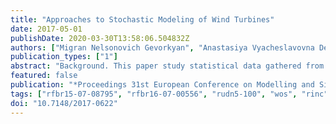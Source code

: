 ```yaml
---
title: "Approaches to Stochastic Modeling of Wind Turbines"
date: 2017-05-01
publishDate: 2020-03-30T13:58:06.504832Z
authors: ["Migran Nelsonovich Gevorkyan", "Anastasiya Vyacheslavovna Demidova", "Ivan Sergeevich Zaryadov", "R.A. Sobolewski", "Anna Vladislavovna Korolkova", "Dmitry Sergeevich Kulyabov", "Leonid Antonovich Sevastianov"]
publication_types: ["1"]
abstract: "Background. This paper study statistical data gathered from wind turbines located on the territory of the Republic of Poland. The research is aimed to construct the stochastic model that predicts the change of wind speed with time. Purpose. The purpose of this work is to find the optimal distribution for the approximation of available statistical data on wind speed. Methods. We consider four distributions of a random variable: Log-Normal, Weibull, Gamma and Beta. In order to evaluate the parameters of distributions we use method of maximum likelihood. To assess the the results of approximation we use a quantile-quantile plot. Results. All the considered distributions properly approximate the available data. The Weibull distribution shows the best results for the extreme values of the wind speed. Conclusions. The results of the analysis are consistent."
featured: false
publication: "*Proceedings 31st European Conference on Modelling and Simulation, ECMS 2017*"
tags: ["rfbr15-07-08795", "rfbr16-07-00556", "rudn5-100", "wos", "rinc", "scopus"]
doi: "10.7148/2017-0622"
---
```


